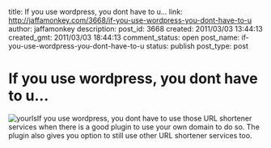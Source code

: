 title: If you use wordpress, you dont have to u...
link: http://jaffamonkey.com/3668/if-you-use-wordpress-you-dont-have-to-u
author: jaffamonkey
description: 
post_id: 3668
created: 2011/03/03 13:44:13
created_gmt: 2011/03/03 18:44:13
comment_status: open
post_name: if-you-use-wordpress-you-dont-have-to-u
status: publish
post_type: post

# If you use wordpress, you dont have to u...

![yourls](http://blog.jaffamonkey.com/files/2011/03/yourls-logo.png)If you use wordpress, you dont have to use those URL shortener services when there is a good plugin to use your own domain to do so. The plugin also gives you option to still use other URL shortener services too.